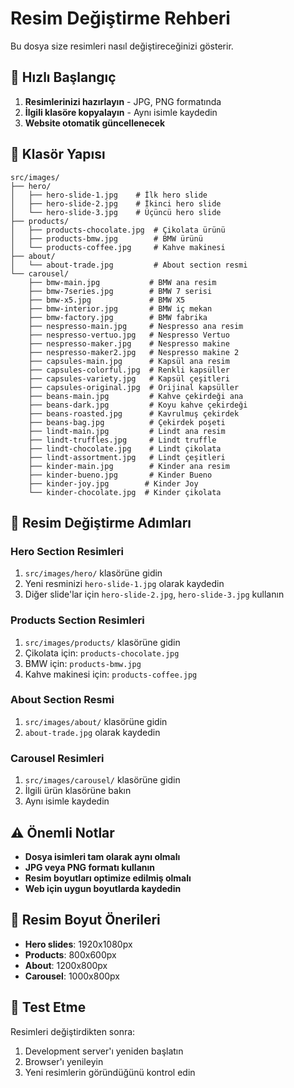 # Resim Değiştirme Rehberi

Bu dosya size resimleri nasıl değiştireceğinizi gösterir.

## 🎯 Hızlı Başlangıç

1. **Resimlerinizi hazırlayın** - JPG, PNG formatında
2. **İlgili klasöre kopyalayın** - Aynı isimle kaydedin
3. **Website otomatik güncellenecek**

## 📁 Klasör Yapısı

```
src/images/
├── hero/
│   ├── hero-slide-1.jpg    # İlk hero slide
│   ├── hero-slide-2.jpg    # İkinci hero slide  
│   └── hero-slide-3.jpg    # Üçüncü hero slide
├── products/
│   ├── products-chocolate.jpg  # Çikolata ürünü
│   ├── products-bmw.jpg        # BMW ürünü
│   └── products-coffee.jpg     # Kahve makinesi
├── about/
│   └── about-trade.jpg         # About section resmi
└── carousel/
    ├── bmw-main.jpg           # BMW ana resim
    ├── bmw-7series.jpg        # BMW 7 serisi
    ├── bmw-x5.jpg             # BMW X5
    ├── bmw-interior.jpg       # BMW iç mekan
    ├── bmw-factory.jpg        # BMW fabrika
    ├── nespresso-main.jpg     # Nespresso ana resim
    ├── nespresso-vertuo.jpg   # Nespresso Vertuo
    ├── nespresso-maker.jpg    # Nespresso makine
    ├── nespresso-maker2.jpg   # Nespresso makine 2
    ├── capsules-main.jpg      # Kapsül ana resim
    ├── capsules-colorful.jpg  # Renkli kapsüller
    ├── capsules-variety.jpg   # Kapsül çeşitleri
    ├── capsules-original.jpg  # Orijinal kapsüller
    ├── beans-main.jpg         # Kahve çekirdeği ana
    ├── beans-dark.jpg         # Koyu kahve çekirdeği
    ├── beans-roasted.jpg      # Kavrulmuş çekirdek
    ├── beans-bag.jpg          # Çekirdek poşeti
    ├── lindt-main.jpg         # Lindt ana resim
    ├── lindt-truffles.jpg     # Lindt truffle
    ├── lindt-chocolate.jpg    # Lindt çikolata
    ├── lindt-assortment.jpg   # Lindt çeşitleri
    ├── kinder-main.jpg        # Kinder ana resim
    ├── kinder-bueno.jpg       # Kinder Bueno
    ├── kinder-joy.jpg        # Kinder Joy
    └── kinder-chocolate.jpg  # Kinder çikolata
```

## 🔄 Resim Değiştirme Adımları

### Hero Section Resimleri
1. `src/images/hero/` klasörüne gidin
2. Yeni resminizi `hero-slide-1.jpg` olarak kaydedin
3. Diğer slide'lar için `hero-slide-2.jpg`, `hero-slide-3.jpg` kullanın

### Products Section Resimleri  
1. `src/images/products/` klasörüne gidin
2. Çikolata için: `products-chocolate.jpg`
3. BMW için: `products-bmw.jpg`
4. Kahve makinesi için: `products-coffee.jpg`

### About Section Resmi
1. `src/images/about/` klasörüne gidin
2. `about-trade.jpg` olarak kaydedin

### Carousel Resimleri
1. `src/images/carousel/` klasörüne gidin
2. İlgili ürün klasörüne bakın
3. Aynı isimle kaydedin

## ⚠️ Önemli Notlar

- **Dosya isimleri tam olarak aynı olmalı**
- **JPG veya PNG formatı kullanın**
- **Resim boyutları optimize edilmiş olmalı**
- **Web için uygun boyutlarda kaydedin**

## 🎨 Resim Boyut Önerileri

- **Hero slides**: 1920x1080px
- **Products**: 800x600px  
- **About**: 1200x800px
- **Carousel**: 1000x800px

## 🚀 Test Etme

Resimleri değiştirdikten sonra:
1. Development server'ı yeniden başlatın
2. Browser'ı yenileyin
3. Yeni resimlerin göründüğünü kontrol edin
